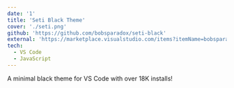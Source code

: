```yaml
---
date: '1'
title: 'Seti Black Theme'
cover: './seti.png'
github: 'https://github.com/bobsparadox/seti-black'
external: 'https://marketplace.visualstudio.com/items?itemName=bobsparadox.seti-black'
tech:
  - VS Code
  - JavaScript
---
```


A minimal black theme for VS Code with over 18K installs!
